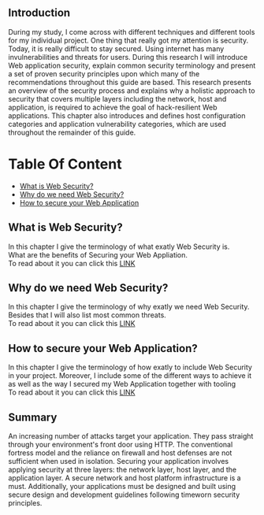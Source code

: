 ## Introduction

During my study, I come across with different techniques and different tools for my individual project.
One thing that really got my attention is security. Today, it is really difficult to stay secured.
Using internet has many invulnerabilities and threats for users. During this research I will introduce Web application security,
explain common security terminology and present a set of proven security principles upon which many of the recommendations throughout this guide are based.
This research presents an overview of the security process and explains why a holistic approach to security that covers multiple layers including the network, host and application, is required to achieve the goal of hack-resilient Web applications. This chapter also introduces and defines host configuration categories and application vulnerability categories, which are used throughout the remainder of this guide.

# Table Of Content
* [What is Web Security?](#websecurity)
* [Why do we need Web Security?](#websecurity)
* [How to secure your Web Application](#websecurity)


## What is Web Security?
In this chapter I give the terminology of what exatly Web Security is.<br/>
What are the benefits of Securing your Web Appliation.  <br /> 
To read about it you can click this [LINK](What.md)


## Why do we need Web Security?
In this chapter I give the terminology of why exatly we need Web Security.  <br /> 
Besides that I will also list most common threats. <br/>
To read about it you can click this [LINK](Why.md)


## How to secure your Web Application?
In this chapter I give the terminology of how exatly to include Web Security in your project.
Moreover, I include some of the different ways to achieve it as well as the way I secured my Web Application together with tooling<br /> 
To read about it you can click this [LINK](How.md)

## Summary
An increasing number of attacks target your application. They pass straight through your environment's front door using HTTP. The conventional fortress model and the reliance on firewall and host defenses are not sufficient when used in isolation. Securing your application involves applying security at three layers: the network layer, host layer, and the application layer. A secure network and host platform infrastructure is a must. Additionally, your applications must be designed and built using secure design and development guidelines following timeworn security principles.
